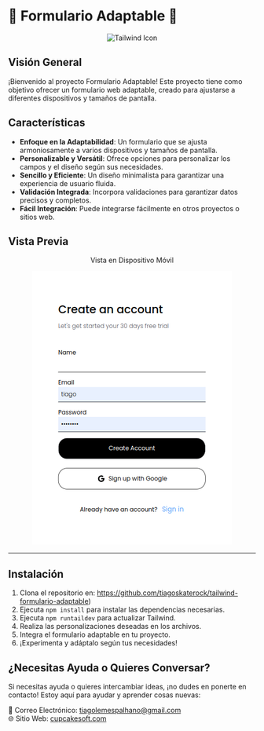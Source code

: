# 🌟 Formulario Adaptable 🚀

<p align="center">
  <img src="https://skillicons.dev/icons?i=tailwind" alt="Tailwind Icon" />
</p>

## Visión General

¡Bienvenido al proyecto Formulario Adaptable! Este proyecto tiene como objetivo ofrecer un formulario web adaptable, creado para ajustarse a diferentes dispositivos y tamaños de pantalla.

## Características

- **Enfoque en la Adaptabilidad**: Un formulario que se ajusta armoniosamente a varios dispositivos y tamaños de pantalla.
- **Personalizable y Versátil**: Ofrece opciones para personalizar los campos y el diseño según sus necesidades.
- **Sencillo y Eficiente**: Un diseño minimalista para garantizar una experiencia de usuario fluida.
- **Validación Integrada**: Incorpora validaciones para garantizar datos precisos y completos.
- **Fácil Integración**: Puede integrarse fácilmente en otros proyectos o sitios web.

## Vista Previa

<!--<p align="center">Vista en Escritorio</p>-->
<!--<p align="center"><img src="desktop-preview.png" alt="Vista Previa" /></p>-->
<!--<hr>-->

<p align="center">Vista en Dispositivo Móvil</p>
<p align="center"><img src="1.png" alt="Vista Previa" /></p>
<hr>

## Instalación

1. Clona el repositorio en: https://github.com/tiagoskaterock/tailwind-formulario-adaptable)
2. Ejecuta `npm install` para instalar las dependencias necesarias.
2. Ejecuta `npm runtaildev` para actualizar Tailwind.
3. Realiza las personalizaciones deseadas en los archivos.
4. Integra el formulario adaptable en tu proyecto.
5. ¡Experimenta y adáptalo según tus necesidades!

## ¿Necesitas Ayuda o Quieres Conversar?

Si necesitas ayuda o quieres intercambiar ideas, ¡no dudes en ponerte en contacto! Estoy aquí para ayudar y aprender cosas nuevas:

📧 Correo Electrónico: tiagolemespalhano@gmail.com <br>
🌐 Sitio Web: [cupcakesoft.com](https://cupcakesoft.com)
